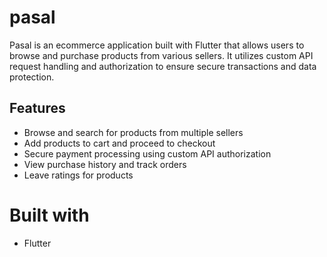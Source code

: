 # pasal

Pasal is an ecommerce application built with Flutter that allows users to browse and purchase products from various sellers. It utilizes custom API request handling and authorization to ensure secure transactions and data protection.

## Features

- Browse and search for products from multiple sellers
- Add products to cart and proceed to checkout
- Secure payment processing using custom API authorization
- View purchase history and track orders
- Leave ratings for products

# Built with

- Flutter
